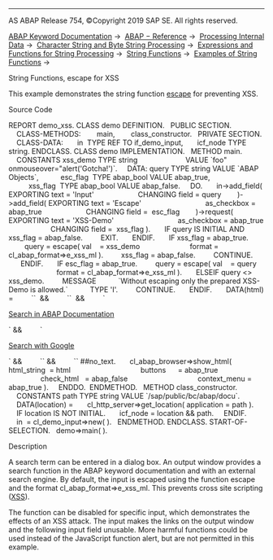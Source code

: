   

* * *

AS ABAP Release 754, ©Copyright 2019 SAP SE. All rights reserved.

[ABAP Keyword Documentation](https://help.sap.com/doc/abapdocu_754_index_htm/7.54/en-US/abenabap.htm) →  [ABAP − Reference](https://help.sap.com/doc/abapdocu_754_index_htm/7.54/en-US/abenabap_reference.htm) →  [Processing Internal Data](https://help.sap.com/doc/abapdocu_754_index_htm/7.54/en-US/abenabap_data_working.htm) →  [Character String and Byte String Processing](https://help.sap.com/doc/abapdocu_754_index_htm/7.54/en-US/abenabap_data_string.htm) →  [Expressions and Functions for String Processing](https://help.sap.com/doc/abapdocu_754_index_htm/7.54/en-US/abenstring_processing_expr_func.htm) →  [String Functions](https://help.sap.com/doc/abapdocu_754_index_htm/7.54/en-US/abenstring_functions.htm) →  [Examples of String Functions](https://help.sap.com/doc/abapdocu_754_index_htm/7.54/en-US/abenstring_functions_abexas.htm) → 

String Functions, escape for XSS

This example demonstrates the string function [escape](https://help.sap.com/doc/abapdocu_754_index_htm/7.54/en-US/abenescape_functions.htm) for preventing XSS.

Source Code

REPORT demo\_xss.
CLASS demo DEFINITION.
  PUBLIC SECTION.
    CLASS-METHODS:
       main,
       class\_constructor.
  PRIVATE SECTION.
    CLASS-DATA:
      in  TYPE REF TO if\_demo\_input,
      icf\_node TYPE string.
ENDCLASS.
CLASS demo IMPLEMENTATION.
  METHOD main.
    CONSTANTS xss\_demo TYPE string
                       VALUE \`foo" onmouseover="alert('Gotcha!')\`.
    DATA: query TYPE string VALUE \`ABAP Objects\`,
          esc\_flag  TYPE abap\_bool VALUE abap\_true,
          xss\_flag  TYPE abap\_bool VALUE abap\_false.
    DO.
      in->add\_field( EXPORTING text = 'Input'
                     CHANGING field = query
       )->add\_field( EXPORTING text = 'Escape'
                               as\_checkbox = abap\_true
                     CHANGING field =  esc\_flag
       )->request(   EXPORTING text = 'XSS-Demo'
                               as\_checkbox = abap\_true
                     CHANGING field =  xss\_flag ).
      IF query IS INITIAL AND xss\_flag = abap\_false.
        EXIT.
      ENDIF.
      IF xss\_flag = abap\_true.
        query = escape( val    = xss\_demo
                        format = cl\_abap\_format=>e\_xss\_ml ).
        xss\_flag = abap\_false.
        CONTINUE.
      ENDIF.
      IF esc\_flag = abap\_true.
        query = escape( val    = query
                        format = cl\_abap\_format=>e\_xss\_ml ).
      ELSEIF query <> xss\_demo.
        MESSAGE
          \`Without escaping only the prepared XSS-Demo is allowed.\`
          TYPE 'I'.
        CONTINUE.
      ENDIF.
      DATA(html) =
        \`<html>\`  &&
        \`<body>\`  &&
        \`<p><a href="\` && icf\_node &&
        \`?query=\` && query &&
        \`">Search in ABAP Documentation</a></p>\` &&
        \`<p><a href="http://www.google.com/search?q=\` &&
        query && \`">Search with Google</a></p>\` &&
        \`</body>\` &&
        \`</html>\` ##no\_text.
      cl\_abap\_browser=>show\_html( html\_string  = html
                                  buttons      = abap\_true
                                  check\_html   = abap\_false
                                  context\_menu = abap\_true ).
    ENDDO.  ENDMETHOD.
  METHOD class\_constructor.
    CONSTANTS path TYPE string VALUE \`/sap/public/bc/abap/docu\`.
    DATA(location) =
      cl\_http\_server=>get\_location( application = path ).
    IF location IS NOT INITIAL.
      icf\_node = location && path.
    ENDIF.
    in  = cl\_demo\_input=>new( ).
  ENDMETHOD.
ENDCLASS.
START-OF-SELECTION.
  demo=>main( ).

Description

A search term can be entered in a dialog box. An output window provides a search function in the ABAP keyword documentation and with an external search engine. By default, the input is escaped using the function escape and the format cl\_abap\_format=>e\_xss\_ml. This prevents cross site scripting ([XSS](https://help.sap.com/doc/abapdocu_754_index_htm/7.54/en-US/abenxss_glosry.htm "Glossary Entry")).

The function can be disabled for specific input, which demonstrates the effects of an XSS attack. The input makes the links on the output window and the following input field unusable. More harmful functions could be used instead of the JavaScript function alert, but are not permitted in this example.